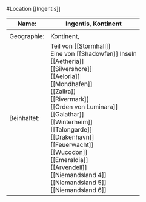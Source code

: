 #Location [[Ingentis]]

| Name:       | Ingentis, Kontinent                                                                                                                                                                                                                                                                                                                                                                                                                                                                                                                                                                |
| ----------- | ---------------------------------------------------------------------------------------------------------------------------------------------------------------------------------------------------------------------------------------------------------------------------------------------------------------------------------------------------------------------------------------------------------------------------------------------------------------------------------------------------------------------------------------------------------------------------------- |
|             |                                                                                                                                                                                                                                                                                                                                                                                                                                                                                                                                                                                    |
| Geographie: | Kontinent,                                                                                                                                                                                                                                                                                                                                                                                                                                                                                                                                                                         |
| Beinhaltet: | Teil von [[Stormhall]]<br>Eine von [[Shadowfen]] Inseln<br>[[Aetheria]]<br>[[Silvershore]]<br>[[Aeloria]]<br>[[Mondhafen]]<br>[[Zalira]]<br>[[Rivermark]]<br>[[Orden von Luminara]]<br>[[Galathar]]<br>[[Winterheim]]<br>[[Talongarde]]<br>[[Drakenhavn]]<br>[[Feuerwacht]]<br>[[Wucodon]]<br>[[Emeraldia]]<br>[[Arvendell]]<br>[[Niemandsland 4]]<br>[[Niemandsland 5]]<br>[[Niemandsland 6]] |